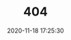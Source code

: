 ---
title: 404
date: 2020-11-18 17:25:30
type: "404"
layout: "404"
description: "Oops～，我崩溃了！找不到你想要的页面 :("
---